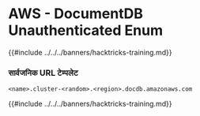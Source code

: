 # AWS - DocumentDB Unauthenticated Enum

{{#include ../../../banners/hacktricks-training.md}}

### सार्वजनिक URL टेम्पलेट
```
<name>.cluster-<random>.<region>.docdb.amazonaws.com
```
{{#include ../../../banners/hacktricks-training.md}}
